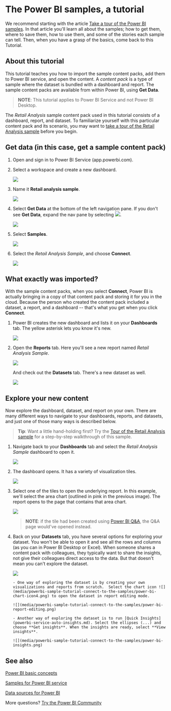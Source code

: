 ﻿<properties
   pageTitle="Using the Power BI samples, a tutorial."
   description="Tutorial: Using the Power BI samples"
   services="powerbi"
   documentationCenter=""
   authors="mihart"
   manager="erikre"
   backup=""
   editor=""
   tags=""
   qualityFocus="monitoring"
   qualityDate="03/08/2017"/>

<tags
   ms.service="powerbi"
   ms.devlang="NA"
   ms.topic="article"
   ms.tgt_pltfrm="NA"
   ms.workload="powerbi"
   ms.date="03/07/2017"
   ms.author="mihart"/>

# The Power BI samples, a tutorial
We recommend starting with the article [Take a tour of the Power BI samples](powerbi-sample-datasets.md). In that article you'll learn all about the samples; how to get them, where to save them, how to use them, and some of the stories each sample can tell. Then, when you have a grasp of the basics, come back to this Tutorial.   

## About this tutorial
This tutorial teaches you how to import the sample content packs, add them to Power BI service, and open the content. A *content pack* is a type of sample where the dataset is bundled with a dashboard and report. The sample content packs are available from within Power BI, using **Get Data**.

>**NOTE**: This tutorial applies to Power BI Service and not Power BI Desktop.

The *Retail Analysis* sample content pack used in this tutorial consists of a dashboard, report, and dataset.
To familiarize yourself with this particular content pack and its scenario, you may want to
 [take a tour of the Retail Analysis sample](powerbi-sample-retail-analysis-take-a-tour.md) before you begin.


## Get data (in this case, get a sample content pack)

1.  Open and sign in to Power BI Service (app.powerbi.com).

2. Select a workspace and create a new dashboard.  

    ![](media/powerbi-sample-tutorial-connect-to-the-samples/power-bi-create-dashboard2.png)

3.  Name it **Retail analysis sample**.

    ![](media/powerbi-sample-tutorial-connect-to-the-samples/power-bi-name-dashboard.png)

4.  Select **Get Data** at the bottom of the left navigation pane. If you don't see **Get Data**, expand the nav pane by selecting ![](media/powerbi-sample-tutorial-connect-to-the-samples/expand-nav.png).

    ![](media/powerbi-sample-tutorial-connect-to-the-samples/PBI_GetData.png)

5.  Select **Samples**.  

    ![](media/powerbi-sample-tutorial-connect-to-the-samples/PBI_SamplesDownload.png)

6.  Select the *Retail Analysis Sample*, and choose **Connect**.   

    ![](media/powerbi-sample-tutorial-connect-to-the-samples/PBI_RetailAnalysisSampleConnect.png)

##  What exactly was imported?
With the sample content packs, when you select **Connect**, Power BI is actually bringing in a copy of that content pack and storing it for you in the cloud. Because the person who created the content pack included a dataset, a report, and a dashboard -- that's what you get when you click **Connect**.

1.  Power BI creates the new dashboard and lists it on your **Dashboards** tab. The yellow asterisk lets you know it's new.

    ![](media/powerbi-sample-tutorial-connect-to-the-samples/power-bi-new-dashboard.png)

2.  Open the **Reports** tab.  Here you'll see a new report named *Retail Analysis Sample*.

    ![](media/powerbi-sample-tutorial-connect-to-the-samples/power-bi-new-report.png)

    And check out the **Datasets** tab.  There's a new dataset as well.

    ![](media/powerbi-sample-tutorial-connect-to-the-samples/power-bi-new-dataset.png)

##  Explore your new content
Now explore the dashboard, dataset, and report on your own. There are many different ways to navigate to your dashboards, reports, and datasets, and just one of those many ways is described below.  

>**Tip**: Want a little hand-holding first?  Try the [Tour of the Retail Analysis sample](powerbi-sample-retail-analysis-take-a-tour.md) for a step-by-step walkthrough of this sample.

1.  Navigate back to your **Dashboards** tab and select the *Retail Analysis Sample* dashboard to open it.    

    ![](media/powerbi-sample-tutorial-connect-to-the-samples/power-bi-dashboards.png)

2.  The dashboard opens.  It has a variety of visualization tiles.

    ![](media/powerbi-sample-tutorial-connect-to-the-samples/power-bi-dashboards2new.png)

3. Select one of the tiles to open the underlying report.  In this example, we'll select the area chart (outlined in pink in the previous image). The report opens to the page that contains that area chart.

    ![](media/powerbi-sample-tutorial-connect-to-the-samples/power-bi-report.png)

    >**NOTE**: if the tile had been created using [Power BI Q&A](powerbi-service-q-and-a.md), the Q&A page would've opened instead.

4.  Back on your **Datasets** tab, you have several options for exploring your dataset.  You won't be able to open it and see all the rows and columns (as you can in Power BI Desktop or Excel).  When someone shares a content pack with colleagues, they typically want to share the insights, not give their colleagues direct access to the data. But that doesn't mean you can't explore the dataset.  

    ![](media/powerbi-sample-tutorial-connect-to-the-samples/power-bi-chart-icon2.png)

        - One way of exploring the dataset is by creating your own visualizations and reports from scratch.  Select the chart icon ![](media/powerbi-sample-tutorial-connect-to-the-samples/power-bi-chart-icon4.png) to open the dataset in report editing mode.

        ![](media/powerbi-sample-tutorial-connect-to-the-samples/power-bi-report-editing.png)

        - Another way of exploring the dataset is to run [Quick Insights](powerbi-service-auto-insights.md). Select the ellipses (...) and choose **Get insights**. When the insights are ready, select **View insights**.

        ![](media/powerbi-sample-tutorial-connect-to-the-samples/power-bi-insights.png)

## See also

[Power BI basic concepts](powerbi-service-basic-concepts.md)

[Samples for Power BI service](powerbi-sample-datasets.md)

[Data sources for Power BI](powerbi-service-get-data.md)

More questions? [Try the Power BI Community](http://community.powerbi.com/)
